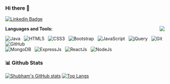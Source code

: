 ### Hi there 👋

<!--
**ShubhamGururani/ShubhamGururani** is a ✨ _special_ ✨ repository because its `README.md` (this file) appears on your GitHub profile.

Here are some ideas to get you started:

- 🔭 I’m currently working on ...
- 🌱 I’m currently learning ...
- 👯 I’m looking to collaborate on ...
- 🤔 I’m looking for help with ...
- 💬 Ask me about ...
- 📫 How to reach me: ...
- 😄 Pronouns: ...
- ⚡ Fun fact: ...
- -->
[![Linkedin Badge](https://img.shields.io/badge/-LinkedIn-0e76a8?style=flat-square&logo=Linkedin&logoColor=white)](https://www.linkedin.com/in/shubhamgururani)


<img align="right" src="https://visitor-badge.laobi.icu/badge?page_id=ShubhamGururani.ShubhamGururani">


**Languages and Tools:** 

![Java](https://img.shields.io/badge/-Java-black?logo=java&style=social)&nbsp;&nbsp;
![HTML5](https://img.shields.io/badge/-HTML5-black?logo=html5&style=social)&nbsp;&nbsp;
![CSS3](https://img.shields.io/badge/-CSS3-black?logo=css3&style=social)&nbsp;&nbsp;
![Bootstrap](https://img.shields.io/badge/-Bootstrap-black?logo=bootstrap&style=social)&nbsp;&nbsp;
![JavaScript](https://img.shields.io/badge/-JavaScript-black?logo=javascript&style=social)&nbsp;&nbsp;
![jQuery](https://img.shields.io/badge/-jQuery-black?logo=jquery&style=social)&nbsp;&nbsp;
![Git](https://img.shields.io/badge/-Git-black?logo=git&style=social)&nbsp;&nbsp;
![GitHub](https://img.shields.io/badge/-GitHub-black?logo=github&style=social)&nbsp;&nbsp;
<br>
![MongoDB](https://img.shields.io/badge/-MongoDB-black?logo=mongoDB&style=social)&nbsp;&nbsp;
![ExpressJs](https://img.shields.io/badge/-ExpressJs-black?logo=express&style=social)&nbsp;&nbsp;
![ReactJs](https://img.shields.io/badge/-ReactJs-black?logo=react&style=social)&nbsp;&nbsp;
![NodeJs](https://img.shields.io/badge/-NodeJs-black?logo=node.js&style=social)&nbsp;&nbsp;


### 📊 Github Stats

[![Shubham's GitHub stats](https://github-readme-stats.vercel.app/api?username=ShubhamGururani)](https://github.com/ShubhamGururani8/github-readme-stats)
[![Top Langs](https://github-readme-stats.vercel.app/api/top-langs/?username=ShubhamGururani&hide=c&layout=compact)](https://github.com/ShubhamGururani/github-readme-stats)

